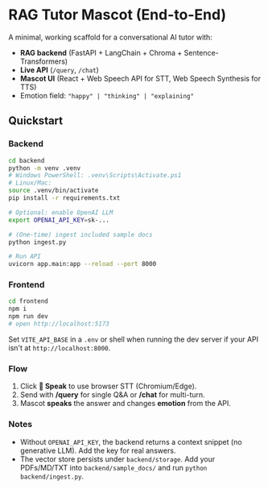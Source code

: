 # RAG Tutor Mascot (End-to-End)

A minimal, working scaffold for a conversational AI tutor with:
- **RAG backend** (FastAPI + LangChain + Chroma + Sentence-Transformers)
- **Live API** (`/query`, `/chat`)
- **Mascot UI** (React + Web Speech API for STT, Web Speech Synthesis for TTS)
- Emotion field: `"happy" | "thinking" | "explaining"`

## Quickstart

### Backend
```bash
cd backend
python -m venv .venv
# Windows PowerShell: .venv\Scripts\Activate.ps1
# Linux/Mac:
source .venv/bin/activate
pip install -r requirements.txt

# Optional: enable OpenAI LLM
export OPENAI_API_KEY=sk-...

# (One-time) ingest included sample docs
python ingest.py

# Run API
uvicorn app.main:app --reload --port 8000
```

### Frontend
```bash
cd frontend
npm i
npm run dev
# open http://localhost:5173
```

Set `VITE_API_BASE` in a `.env` or shell when running the dev server if your API isn't at `http://localhost:8000`.

### Flow
1. Click **🎤 Speak** to use browser STT (Chromium/Edge).
2. Send with **/query** for single Q&A or **/chat** for multi-turn.
3. Mascot **speaks** the answer and changes **emotion** from the API.

### Notes
- Without `OPENAI_API_KEY`, the backend returns a context snippet (no generative LLM). Add the key for real answers.
- The vector store persists under `backend/storage`. Add your PDFs/MD/TXT into `backend/sample_docs/` and run `python backend/ingest.py`.
